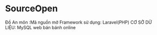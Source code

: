 # SourceOpen
Đồ An môn :Mã nguồn mở
Framework sử dụng: Laravel(PHP)
CƠ SỞ DỮ LIỆU:   MySQL
web bán bánh online
